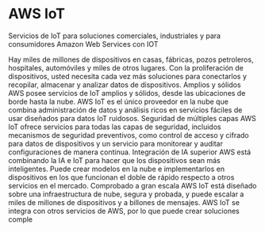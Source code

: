 

# AWS IoT
Servicios de IoT para soluciones comerciales, industriales y para consumidores
Amazon Web Services con IOT


Hay miles de millones de dispositivos en casas, fábricas, pozos petroleros, hospitales, automóviles y miles de otros lugares. Con la proliferación de dispositivos, usted necesita cada vez más soluciones para conectarlos y recopilar, almacenar y analizar datos de dispositivos.
Amplios y sólidos
AWS posee servicios de IoT amplios y sólidos, desde las ubicaciones de borde hasta la nube. AWS IoT es el único proveedor en la nube que combina administración de datos y análisis ricos en servicios fáciles de usar diseñados para datos IoT ruidosos.
Seguridad de múltiples capas
AWS IoT ofrece servicios para todas las capas de seguridad, incluidos mecanismos de seguridad preventivos, como control de acceso y cifrado para datos de dispositivos y un servicio para monitorear y auditar configuraciones de manera continua.
Integración de IA superior
AWS está combinando la IA e IoT para hacer que los dispositivos sean más inteligentes. Puede crear modelos en la nube e implementarlos en dispositivos en los que funcionan el doble de rápido respecto a otros servicios en el mercado.
Comprobado a gran escala
AWS IoT está diseñado sobre una infraestructura de nube, segura y probada, y puede escalar a miles de millones de dispositivos y a billones de mensajes. AWS IoT se integra con otros servicios de AWS, por lo que puede crear soluciones comple
